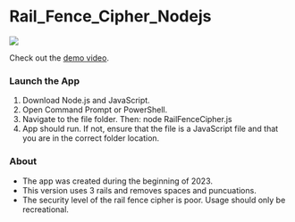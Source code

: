 # Rail_Fence_Cipher_Nodejs

<img src="https://images.squarespace-cdn.com/content/v1/587b630aebbd1ab22efeeb6b/e5928860-d529-4a17-b163-79401808c057/Rail+Fence+Cipher.png"/>

Check out the [demo video](https://youtu.be/MZKhY5Yaw50).

### Launch the App

1) Download Node.js and JavaScript.
2) Open Command Prompt or PowerShell.
3) Navigate to the file folder. Then: node RailFenceCipher.js
4) App should run. If not, ensure that the file is a JavaScript file and that you are in the correct folder location.

### About

- The app was created during the beginning of 2023. 
- This version uses 3 rails and removes spaces and puncuations.
- The security level of the rail fence cipher is poor. Usage should only be recreational.
